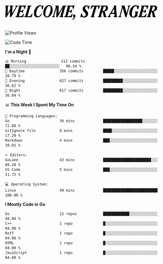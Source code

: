 <div>
  <picture>
    <source media="(prefers-color-scheme: dark)" srcset="./headers/welcome_white.png">
    <img alt="WELCOME, STRANGER" src="./headers/welcome.png" width="500">
  </picture>
</div>

<br>

![Profile Views](https://komarev.com/ghpvc/?username=darleet&color=blue)

<!--START_SECTION:waka-->
![Code Time](http://img.shields.io/badge/Code%20Time-181%20hrs%2022%20mins-blue)

**I'm a Night 🦉** 

```text
🌞 Morning                112 commits         ██░░░░░░░░░░░░░░░░░░░░░░░   06.54 % 
🌆 Daytime                356 commits         █████░░░░░░░░░░░░░░░░░░░░   20.79 % 
🌃 Evening                627 commits         █████████░░░░░░░░░░░░░░░░   36.62 % 
🌙 Night                  617 commits         █████████░░░░░░░░░░░░░░░░   36.04 % 
```


📊 **This Week I Spent My Time On** 

```text
💬 Programming Languages: 
Go                       36 mins             ██████████████████░░░░░░░   72.80 % 
GitIgnore file           8 mins              ████░░░░░░░░░░░░░░░░░░░░░   17.20 % 
Markdown                 4 mins              ███░░░░░░░░░░░░░░░░░░░░░░   10.01 % 

🔥 Editors: 
GoLand                   43 mins             ██████████████████████░░░   88.28 % 
VS Code                  5 mins              ███░░░░░░░░░░░░░░░░░░░░░░   11.72 % 

💻 Operating System: 
Linux                    49 mins             █████████████████████████   100.00 % 
```

**I Mostly Code in Go** 

```text
Go                       12 repos            ████████████░░░░░░░░░░░░░   48.00 % 
C++                      1 repo              █░░░░░░░░░░░░░░░░░░░░░░░░   04.00 % 
Roff                     1 repo              █░░░░░░░░░░░░░░░░░░░░░░░░   04.00 % 
HTML                     1 repo              █░░░░░░░░░░░░░░░░░░░░░░░░   04.00 % 
JavaScript               1 repo              █░░░░░░░░░░░░░░░░░░░░░░░░   04.00 % 
```




<!--END_SECTION:waka-->
